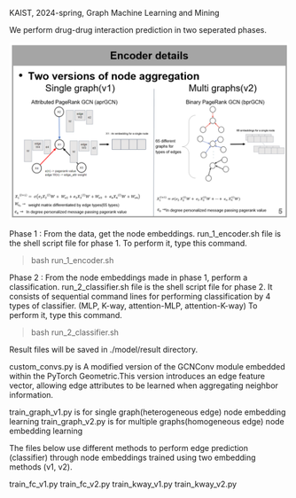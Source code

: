 KAIST, 2024-spring, Graph Machine Learning and Mining

We perform drug-drug interaction prediction in two seperated phases. 


![poster](./detail.png)


Phase 1 : From the data, get the node embeddings.
 run_1_encoder.sh file is the shell script file for phase 1.
 To perform it, type this command.

> bash run_1_encoder.sh

Phase 2 : From the node embeddings made in phase 1, perform a classification.
 run_2_classifier.sh file is the shell script file for phase 2. 
 It consists of sequential command lines for performing classification by 4 types of classifier. (MLP, K-way, attention-MLP, attention-K-way)
 To perform it, type this command. 

> bash run_2_classifier.sh

Result files will be saved in ./model/result directory. 


custom_convs.py is A modified version of the GCNConv module embedded within the PyTorch Geometric.This version introduces an edge feature vector, allowing edge attributes to be learned when aggregating neighbor information.

train_graph_v1.py is for single graph(heterogeneous edge) node embedding learning
train_graph_v2.py is for multiple graphs(homogeneous edge) node embedding learning


The files below use different methods to perform edge prediction (classifier)
through node embeddings trained using two embedding methods (v1, v2).

train_fc_v1.py
train_fc_v2.py
train_kway_v1.py
train_kway_v2.py





